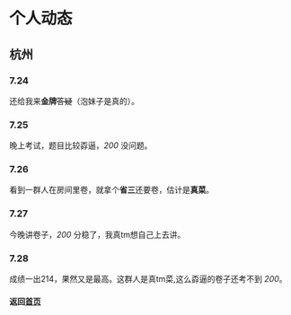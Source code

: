 # 个人动态
## 杭州
### 7.24
还给我来**金牌**~~答疑~~（泡妹子是真的）。
### 7.25
晚上考试，题目比较孬逼，_200_ 没问题。
### 7.26
看到一群人在房间里卷，就拿个**省三**还要卷，估计是**真菜**。
### 7.27
今晚讲卷子，_200_ 分稳了，我真tm想自己上去讲。
### 7.28
成绩一出214，果然又是最高。这群人是真tm菜,这么孬逼的卷子还考不到 _200_。

#### 返回[首页](https://wuziqian.github.io/WuZiqian)
